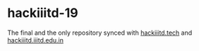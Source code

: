 # hackiiitd-19

The final and the only repository synced with [hackiiitd.tech](https://hackiiitd.tech) and [hackiiitd.iiitd.edu.in](http://hackiiitd.iiitd.edu.in)
